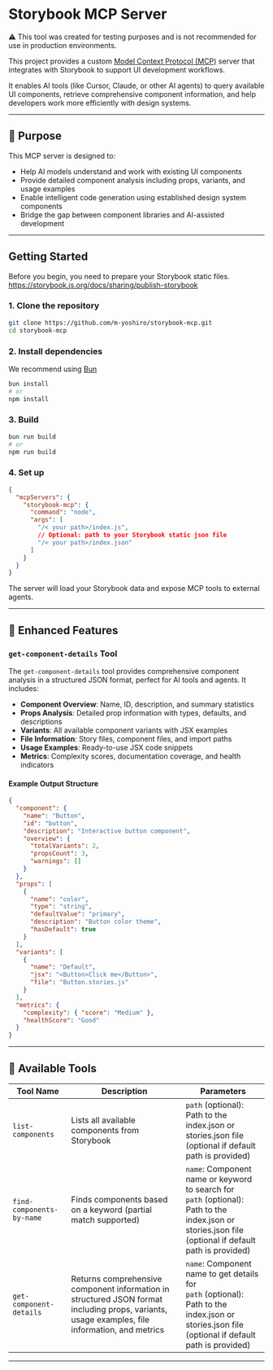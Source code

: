 # Storybook MCP Server

⚠️ This tool was created for testing purposes and is not recommended for use in production environments.

This project provides a custom [Model Context Protocol (MCP)](https://github.com/modelcontextprotocol/servers) server that integrates with Storybook to support UI development workflows.

It enables AI tools (like Cursor, Claude, or other AI agents) to query available UI components, retrieve comprehensive component information, and help developers work more efficiently with design systems.

---

## 🎯 Purpose

This MCP server is designed to:

- Help AI models understand and work with existing UI components
- Provide detailed component analysis including props, variants, and usage examples
- Enable intelligent code generation using established design system components
- Bridge the gap between component libraries and AI-assisted development

---

## Getting Started

Before you begin, you need to prepare your Storybook static files.
https://storybook.js.org/docs/sharing/publish-storybook

### 1. Clone the repository

```bash
git clone https://github.com/m-yoshiro/storybook-mcp.git
cd storybook-mcp
```

### 2. Install dependencies

We recommend using [Bun](https://bun.sh)

```bash
bun install
# or
npm install
```

### 3. Build

```bash
bun run build
# or
npm run build
```

### 4. Set up

```json
{
  "mcpServers": {
    "storybook-mcp": {
      "command": "node",
      "args": [
        "/< your path>/index.js",
        // Optional: path to your Storybook static json file
        "/< your path>/index.json"
      ]
    }
  }
}
```

The server will load your Storybook data and expose MCP tools to external agents.

---

## 🎯 Enhanced Features

### `get-component-details` Tool

The `get-component-details` tool provides comprehensive component analysis in a structured JSON format, perfect for AI tools and agents. It includes:

- **Component Overview**: Name, ID, description, and summary statistics
- **Props Analysis**: Detailed prop information with types, defaults, and descriptions
- **Variants**: All available component variants with JSX examples
- **File Information**: Story files, component files, and import paths
- **Usage Examples**: Ready-to-use JSX code snippets
- **Metrics**: Complexity scores, documentation coverage, and health indicators

#### Example Output Structure

```json
{
  "component": {
    "name": "Button",
    "id": "button",
    "description": "Interactive button component",
    "overview": {
      "totalVariants": 2,
      "propsCount": 3,
      "warnings": []
    }
  },
  "props": [
    {
      "name": "color",
      "type": "string",
      "defaultValue": "primary",
      "description": "Button color theme",
      "hasDefault": true
    }
  ],
  "variants": [
    {
      "name": "Default",
      "jsx": "<Button>Click me</Button>",
      "file": "Button.stories.js"
    }
  ],
  "metrics": {
    "complexity": { "score": "Medium" },
    "healthScore": "Good"
  }
}
```

---

## 🔧 Available Tools

| Tool Name                 | Description                                                                                                                                    | Parameters                                                                                                                                               |
| ------------------------- | ---------------------------------------------------------------------------------------------------------------------------------------------- | -------------------------------------------------------------------------------------------------------------------------------------------------------- |
| `list-components`         | Lists all available components from Storybook                                                                                                  | `path` (optional): Path to the index.json or stories.json file (optional if default path is provided)                                                    |
| `find-components-by-name` | Finds components based on a keyword (partial match supported)                                                                                  | `name`: Component name or keyword to search for<br>`path` (optional): Path to the index.json or stories.json file (optional if default path is provided) |
| `get-component-details`   | Returns comprehensive component information in structured JSON format including props, variants, usage examples, file information, and metrics | `name`: Component name to get details for<br>`path` (optional): Path to the index.json or stories.json file (optional if default path is provided)       |

---

<!-- ## 💡 Example Use Cases

### 🔍 Find a matching component for a Figma element

Ask the AI:
> "What Storybook component matches this 'CTA Button' in my Figma design?"

➡️ MCP server runs:
- `find-component-by-name("cta button")`
- `get-component-details("PrimaryButton")`
- `get-component-usage-examples("PrimaryButton")`

### ✨ Auto-generate UI code from a Figma section

Ask the AI:
> "Generate a contact form using our design system"

➡️ MCP server:
- Suggests `TextField`, `Textarea`, `PrimaryButton`
- Provides JSX using those components

---

## 🧠 Why MCP?

MCP (Model Context Protocol) provides a standard interface for large language models to safely and efficiently access contextual information like UI components, documentation, and code.

By integrating your Storybook via MCP:

- AI agents can suggest components intelligently
- Designers and developers get a shared source of truth
- Natural language is enough to drive UI generation

---

## 📁 Project Structure

```
storybook-mcp/
├── src/
│   ├── tools/
│   │   ├── list-components.ts
│   │   ├── find-components-by-name.ts
│   │   ├── get-component-details.ts
│   │   └── ...
│   ├── storybook-api.ts
│   ├── utils.ts
│   └── index.ts
├── build/
├── README.md
└── package.json
```

---

## 🤝 Contributing

If you have ideas to improve or want to contribute new tools, feel free to open a PR or issue!

---

## 📜 License

MIT -->
